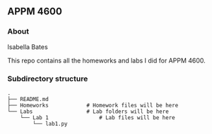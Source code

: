 ## APPM 4600
### About
Isabella Bates

This repo contains all the homeworks and labs I did for APPM 4600.

### Subdirectory structure
    .
    ├── README.md
    ├── Homeworks            # Homework files will be here
    └── Labs                 # Lab folders will be here
        └── Lab 1                # Lab files will be here
            └── lab1.py